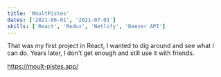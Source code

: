 ```yaml
---
title: 'MoultPistes'
dates: ['2021-06-01', '2021-07-01']
skills: ['React', 'Redux', 'Netlify', 'Deezer API']
---
```


That was my first project in React, I wanted to dig around and see what I can do. Years later, I don't get enough and still use it with friends.

https://moult-pistes.app/